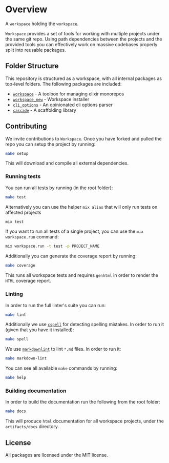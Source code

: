 # Overview

A `workspace` holding the `workspace`.

`Workspace` provides a set of tools for working with multiple projects under
the same git repo. Using path dependencies between the projects and the
provided tools you can effectively work on massive codebases properly
split into reusable packages.

## Folder Structure

This repository is structured as a workspace, with all internal packages as
top-level folders. The following packages are included:

  * [`workspace`](workspace/README.md) - A toolbox for managing elixir monorepos
  * [`workspace_new`](workspace_new/README.md) - Workspace installer
  * [`cli_options`](cli_options/README.md) - An opinionated cli options parser
  * [`cascade`](cascade/README.md) - A scaffolding library 

## Contributing

We invite contributions to `Workspace`. Once you have forked and pulled the
repo you can setup the project by running:

```bash
make setup
```

This will download and compile all external dependencies.

### Running tests

You can run all tests by running (in the root folder):

```bash
make test
```

Alternatively you can use the helper `mix alias` that will only run tests
on affected projects

```bash
mix test
```

If you want to run all tests of a single project, you can use the
`mix workspace.run` command:

```bash
mix workspace.run -t test -p PROJECT_NAME
```

Additionally you can generate the coverage report by running:

```bash
make coverage
```

This runs all workspace tests and requires `genhtml` in order to
render the `HTML` coverage report.

### Linting

In order to run the full linter's suite you can run:

```bash
make lint
```

Additionally we use [`cspell`](https://cspell.org/) for detecting spelling
mistakes. In order to run it (given that you have it installed):

```bash
make spell
```

We use [`markdownlint`](https://github.com/DavidAnson/markdownlint) to lint
`*.md` files. In order to run it:

```bash
make markdown-lint
```

You can see all available `make` commands by running:

```bash
make help
```

### Building documentation

In order to build the documentation run the following from the root folder:

```bash
make docs
```

This will produce `html` documentation for all workspace projects, under
the `artifacts/docs` directory.

## License

All packages are licensed under the MIT license.
